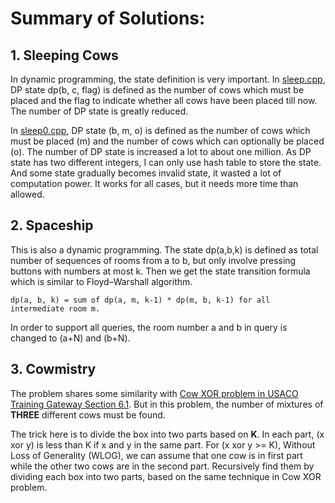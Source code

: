 # Summary of Solutions:

## 1. Sleeping Cows

In dynamic programming, the state definition is very important. In [sleep.cpp](/2020_12Dec/1sleep.cpp), DP state dp(b, c,  flag) is defined as the number of cows which must be placed and the flag to indicate whether all cows have been placed till now.  The number of DP state is greatly reduced.

In [sleep0.cpp](/2020_12Dec/sleep0.cpp), DP state (b, m, o) is defined as the number of cows which must be placed (m) and the number of cows which can optionally be placed (o).  The number of DP state is increased a lot to about one million.  As DP state has two different integers, I can only use hash table to store the state.  And some state gradually becomes invalid state, it wasted a lot of computation power.  It works for all cases, but it needs more time than allowed.


## 2. Spaceship

This is also a dynamic programming.  The state dp(a,b,k) is defined as total number of sequences of rooms from a to b, but only involve pressing buttons with numbers at most k. Then we get the state transition formula which is similar to Floyd–Warshall algorithm.
 
    dp(a, b, k) = sum of dp(a, m, k-1) * dp(m, b, k-1) for all intermediate room m.

In order to support all queries, the room number a and b in query is changed to (a+N) and (b+N).

## 3. Cowmistry

The problem shares some similarity with [Cow XOR problem in USACO Training Gateway Section 6.1](https://github.com/ZeroNerodaHero/USACO-Training-Gateway/blob/master/6.1/xor.cpp).  But in this problem, the number of mixtures of **THREE** different cows must be found.

The trick here is to divide the box into two parts based on **K**. In each part, (x xor y) is less than K if x and y in the same part.  For (x xor y >= K), Without Loss of Generality (WLOG), we can assume that one cow is in first part while the other two cows are in the second part.  Recursively find them by dividing each box into two parts, based on the same technique in Cow XOR problem.

